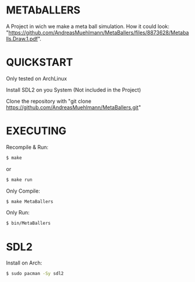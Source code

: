 # METAbALLERS
A Project in wich we make a meta ball simulation.
How it could look: "https://github.com/AndreasMuehlmann/MetaBallers/files/8873628/Metaballs.Draw.1.pdf".


# QUICKSTART

Only tested on ArchLinux

Install SDL2 on you System (Not included in the Project)

Clone the repository with "git clone https://github.com/AndreasMuehlmann/MetaBallers.git"


# EXECUTING

Recompile & Run:
```sh
$ make
```
or
```sh
$ make run
```

Only Compile:
```sh
$ make MetaBallers
```

Only Run:
```sh
$ bin/MetaBallers
```


# SDL2

Install on Arch:
```sh
$ sudo pacman -Sy sdl2
```
